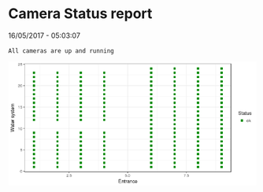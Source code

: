 Camera Status report
================
16/05/2017 - 05:03:07

    All cameras are up and running

![](camreport_files/figure-markdown_github/unnamed-chunk-2-1.png)
